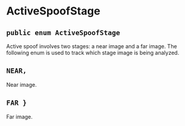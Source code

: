 # ActiveSpoofStage

## `public enum ActiveSpoofStage`

Active spoof involves two stages: a near image and a far image. The following enum is used to track which stage image is being analyzed.

## `NEAR,`

Near image.

## `FAR }`

Far image.
